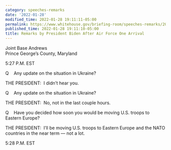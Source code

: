 ```yaml
---
category: speeches-remarks
date: '2022-01-28'
modified_time: 2022-01-28 19:11:11-05:00
permalink: https://www.whitehouse.gov/briefing-room/speeches-remarks/2022/01/28/remarks-by-president-biden-after-air-force-one-arrival-2/
published_time: 2022-01-28 19:11:10-05:00
title: Remarks by President Biden After Air Force One Arrival
---
```

 
Joint Base Andrews  
Prince George’s County, Maryland

5:27 P.M. EST

Q    Any update on the situation in Ukraine?

THE PRESIDENT:  I didn’t hear you.

Q    Any update on the situation in Ukraine?

THE PRESIDENT:  No, not in the last couple hours.

Q    Have you decided how soon you would be moving U.S. troops to
Eastern Europe?

THE PRESIDENT:  I’ll be moving U.S. troops to Eastern Europe and the
NATO countries in the near term — not a lot.

5:28 P.M. EST
